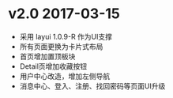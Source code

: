 
# v2.0 2017-03-15

* 采用 layui 1.0.9-R 作为UI支撑
* 所有页面更换为卡片式布局
* 首页增加置顶板块
* Detail页增加收藏按钮
* 用户中心改造，增加左侧导航
* 消息中心、登入、注册、找回密码等页面UI升级


